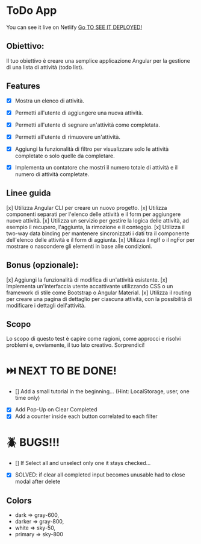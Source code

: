 # ToDo App
You can see it live on Netlify [Go TO SEE IT DEPLOYED!](https://nd-todoapp-angular.netlify.app/)

## Obiettivo:
Il tuo obiettivo è creare una semplice applicazione Angular per la gestione di una lista di attività (todo list).


## Features
- [x] Mostra un elenco di attività.
- [x] Permetti all'utente di aggiungere una nuova attività.
- [x] Permetti all'utente di segnare un'attività come completata.
- [x] Permetti all'utente di rimuovere un'attività.
- [x] Aggiungi la funzionalità di filtro per visualizzare solo le attività completate o solo quelle da completare.
- [x] Implementa un contatore che mostri il numero totale di attività e il numero di attività completate.



## Linee guida
[x] Utilizza Angular CLI per creare un nuovo progetto.
[x] Utilizza componenti separati per l'elenco delle attività e il form per aggiungere nuove attività.
[x] Utilizza un servizio per gestire la logica delle attività, ad esempio il recupero, l'aggiunta, la rimozione e il conteggio.
[x] Utilizza il two-way data binding per mantenere sincronizzati i dati tra il componente dell'elenco delle attività e il form di aggiunta.
[x] Utilizza il ngIf o il ngFor per mostrare o nascondere gli elementi in base alle condizioni.

## Bonus (opzionale):
[x] Aggiungi la funzionalità di modifica di un'attività esistente.
[x] Implementa un'interfaccia utente accattivante utilizzando CSS o un framework di stile come Bootstrap o Angular Material.
[x] Utilizza il routing per creare una pagina di dettaglio per ciascuna attività, con la possibilità di modificare i dettagli dell'attività.


## Scopo
Lo scopo di questo test è capire come ragioni, come approcci e risolvi problemi e, ovviamente, il tuo lato creativo. Sorprendici!




# ⏭️ NEXT TO BE DONE!
- [] Add a small tutorial in the beginning... (Hint: LocalStorage, user, one time only)
- [X] Add Pop-Up on Clear Completed
- [X] Add a counter inside each button correlated to each filter

# 🪲 BUGS!!!
- [] If Select all and unselect only one it stays checked...
- [x] SOLVED: if clear all completed input becomes unusable had to close modal after delete


## Colors 
 - dark => gray-600,
 - darker => gray-800,
 - white => sky-50,
 - primary => sky-800
